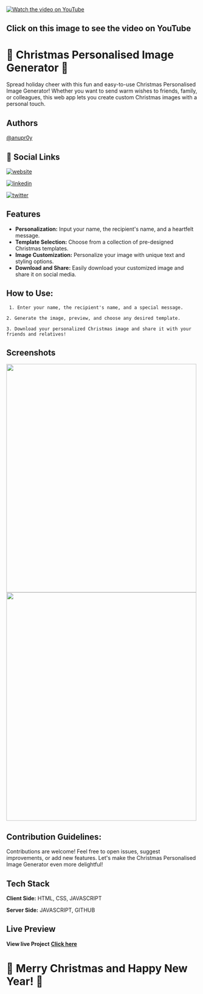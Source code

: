 [![Watch the video on YouTube](https://github.com/anupr0y/Christmas-Personalised-Image-Generator/assets/114636305/9f269662-d56e-4d01-9057-7d6bb093750f)](https://youtu.be/qtcF0J1P1HI?si=2FKXxSl1Cn8m4Mwq "Merry Christmas Image Generator 2024 | The Best Christmas Greetings and Wishes | Royal Tech Academy")
## Click on this image to see the video on YouTube
# 🎄 Christmas Personalised Image Generator 🎄

Spread holiday cheer with this fun and easy-to-use Christmas Personalised Image Generator! Whether you want to send warm wishes to friends, family, or colleagues, this web app lets you create custom Christmas images with a personal touch.


## Authors

 [@anupr0y](https://www.github.com/anupr0y)


## 🔗 Social Links
[![website](https://img.shields.io/badge/website-000?style=for-the-badge&logo=ko-fi&logoColor=white)](https://royaltechacademy.com)

[![linkedin](https://img.shields.io/badge/linkedin-0A66C2?style=for-the-badge&logo=linkedin&logoColor=white)](https://www.linkedin.com/in/anupr0y/)

[![twitter](https://img.shields.io/badge/twitter-1DA1F2?style=for-the-badge&logo=twitter&logoColor=white)](https://twitter.com/@anupr0y)


## Features

- **Personalization:** Input your name, the recipient's name, and a heartfelt message.
- **Template Selection:** Choose from a collection of pre-designed Christmas templates.
- **Image Customization:** Personalize your image with unique text and styling options.
- **Download and Share:** Easily download your customized image and share it on social media.


## How to Use:

     1. Enter your name, the recipient's name, and a special message.
    
    2. Generate the image, preview, and choose any desired template.

    3. Download your personalized Christmas image and share it with your friends and relatives!


## Screenshots

<img src="https://github.com/anupr0y/Christmas-Personalised-Image-Generator/assets/114636305/cdbfec33-fa95-48c3-999e-cdb7ea801078" width="500" height="600">
<img src="https://github.com/anupr0y/Christmas-Personalised-Image-Generator/assets/114636305/96c604a0-33f4-43a6-93e1-fa221023fe8f" width="500" height="600">

## Contribution Guidelines:

Contributions are welcome! Feel free to open issues, suggest improvements, or add new features. Let's make the Christmas Personalised Image Generator even more delightful!


## Tech Stack

**Client Side:** HTML, CSS, JAVASCRIPT

**Server Side:** JAVASCRIPT, GITHUB 


## Live Preview 
**View live Project** [ **Click here**](https://anupr0y.github.io/Christmas-Personalised-Image-Generator/Christmas-Personalised-Image-Generator/index.html)



# 🎅 Merry Christmas and Happy New Year! 🎁
